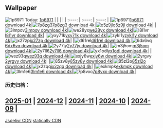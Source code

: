 ## Wallpaper
![1p6971](https://w.wallhaven.cc/full/1p/wallhaven-1p6971.jpg) Today: [1p6971](https://th.wallhaven.cc/small/1p/1p6971.jpg)
|      |      |      |
| :----: | :----: | :----: |
|![1p6971](https://th.wallhaven.cc/small/1p/1p6971.jpg)[1p6971 download 4k](https://wallhaven.cc/w/1p6971)|![7p8zg3](https://th.wallhaven.cc/small/7p/7p8zg3.jpg)[7p8zg3 download 4k](https://wallhaven.cc/w/7p8zg3)|![o5z9jl](https://th.wallhaven.cc/small/o5/o5z9jl.jpg)[o5z9jl download 4k](https://wallhaven.cc/w/o5z9jl)|
|![3lmpov](https://th.wallhaven.cc/small/3l/3lmpov.jpg)[3lmpov download 4k](https://wallhaven.cc/w/3lmpov)|![we28yx](https://th.wallhaven.cc/small/we/we28yx.jpg)[we28yx download 4k](https://wallhaven.cc/w/we28yx)|![l8l1vr](https://th.wallhaven.cc/small/l8/l8l1vr.jpg)[l8l1vr download 4k](https://wallhaven.cc/w/l8l1vr)|
|![yxy71k](https://th.wallhaven.cc/small/yx/yxy71k.jpg)[yxy71k download 4k](https://wallhaven.cc/w/yxy71k)|![zykl1y](https://th.wallhaven.cc/small/zy/zykl1y.jpg)[zykl1y download 4k](https://wallhaven.cc/w/zykl1y)|![jx27zp](https://th.wallhaven.cc/small/jx/jx27zp.jpg)[jx27zp download 4k](https://wallhaven.cc/w/jx27zp)|
|![d61rel](https://th.wallhaven.cc/small/d6/d61rel.jpg)[d61rel download 4k](https://wallhaven.cc/w/d61rel)|![6dx6vq](https://th.wallhaven.cc/small/6d/6dx6vq.jpg)[6dx6vq download 4k](https://wallhaven.cc/w/6dx6vq)|![2y77jy](https://th.wallhaven.cc/small/2y/2y77jy.jpg)[2y77jy download 4k](https://wallhaven.cc/w/2y77jy)|
|![m3j5om](https://th.wallhaven.cc/small/m3/m3j5om.jpg)[m3j5om download 4k](https://wallhaven.cc/w/m3j5om)|![2y7ll6](https://th.wallhaven.cc/small/2y/2y7ll6.jpg)[2y7ll6 download 4k](https://wallhaven.cc/w/2y7ll6)|![yx1odl](https://th.wallhaven.cc/small/yx/yx1odl.jpg)[yx1odl download 4k](https://wallhaven.cc/w/yx1odl)|
|![wez93q](https://th.wallhaven.cc/small/we/wez93q.jpg)[wez93q download 4k](https://wallhaven.cc/w/wez93q)|![exjy6w](https://th.wallhaven.cc/small/ex/exjy6w.jpg)[exjy6w download 4k](https://wallhaven.cc/w/exjy6w)|![2yrgvy](https://th.wallhaven.cc/small/2y/2yrgvy.jpg)[2yrgvy download 4k](https://wallhaven.cc/w/2yrgvy)|
|![85zv8y](https://th.wallhaven.cc/small/85/85zv8y.jpg)[85zv8y download 4k](https://wallhaven.cc/w/85zv8y)|![85zl2o](https://th.wallhaven.cc/small/85/85zl2o.jpg)[85zl2o download 4k](https://wallhaven.cc/w/85zl2o)|![jx2zqq](https://th.wallhaven.cc/small/jx/jx2zqq.jpg)[jx2zqq download 4k](https://wallhaven.cc/w/jx2zqq)|
|![exkmpk](https://th.wallhaven.cc/small/ex/exkmpk.jpg)[exkmpk download 4k](https://wallhaven.cc/w/exkmpk)|![3lm1e6](https://th.wallhaven.cc/small/3l/3lm1e6.jpg)[3lm1e6 download 4k](https://wallhaven.cc/w/3lm1e6)|![7p8vxo](https://th.wallhaven.cc/small/7p/7p8vxo.jpg)[7p8vxo download 4k](https://wallhaven.cc/w/7p8vxo)|

### 历史归档：
[2025-01](https://github.com/april-projects/april-wallpaper/tree/main/picture/2025-01/) | [2024-12](https://github.com/april-projects/april-wallpaper/tree/main/picture/2024-12/) | [2024-11](https://github.com/april-projects/april-wallpaper/tree/main/picture/2024-11/) | [2024-10](https://github.com/april-projects/april-wallpaper/tree/main/picture/2024-10/) | [2024-09](https://github.com/april-projects/april-wallpaper/tree/main/picture/2024-09/) | 
---
[Jsdelivr CDN](https://cdn.jsdelivr.net/gh/april-projects/april-wallpaper/api.json)
[statically CDN](https://cdn.statically.io/gh/april-projects/april-wallpaper/main/api.json)